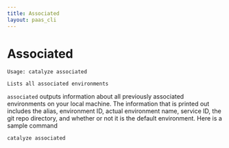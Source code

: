 ```yaml
---
title: Associated
layout: paas_cli
---
```


# Associated

```
Usage: catalyze associated

Lists all associated environments
```

`associated` outputs information about all previously associated environments on your local machine. The information that is printed out includes the alias, environment ID, actual environment name, service ID, the git repo directory, and whether or not it is the default environment. Here is a sample command

```
catalyze associated
```


